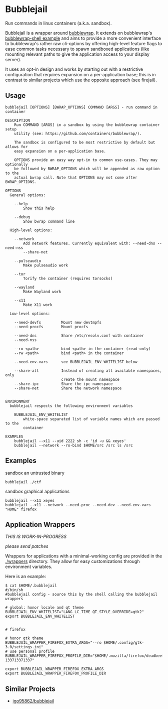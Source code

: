 # Bubblejail

Run commands in linux containers (a.k.a. sandbox).

Bubblejail is a wrapper around [bubblewrap](https://github.com/containers/bubblewrap/).
It extends on bubblewrap's
[bubblewrap-shell example](https://github.com/containers/bubblewrap/blob/b8e6e1159e63045679ae57b8b379b39eae7798a6/demos/bubblewrap-shell.sh)
and aims to provide a more convenient interface to bubblewrap's rather raw
cli-options by offering high-level feature flags to ease common tasks necessary
to spawn sandboxed applications (like mounting relevant paths to give the
application access to your display server).

It uses an opt-in design and works by starting out with a restrictive configuration
that requires expansion on a per-application base; this is in contrast to
similar projects which use the opposite approach (see firejail).

## Usage

```
bubblejail [OPTIONS] [BWRAP_OPTIONS] COMMAND [ARGS] - run command in container

DESCRIPTION
	Run COMMAND [ARGS] in a sandbox by using the bubblewrap container setup
	utility (see: https://github.com/containers/bubblewrap/).

	The sandbox is configured to be most restrictive by default but allows for
	easy expansion on a per-application base.

	OPTIONS provide an easy way opt-in to common use-cases. They may optionally
	be followed by BWRAP_OPTIONS which will be appended as raw option to the
	actual bwrap call. Note that OPTIONS may not come after BWRAP_OPTIONS.

OPTIONS
  General options:

	--help
		Show this help

	--debug
		Show bwrap command line

  High-level options:

	--network
		Add network features. Currently equivalent with: --need-dns --need-nss
		--share-net

	--pulseaudio
		Make pulseaudio work

	--tor
		Torify the container (requires torsocks)

	--wayland
		Make Wayland work

	--x11
		Make X11 work

  Low-level options:

	--need-devfs         Mount new devtmpfs
	--need-procfs        Mount procfs

	--need-dns           Share /etc/resolv.conf with container
	--need-nss

	--ro <path>          bind <path> in the container (read-only)
	--rw <path>          bind <path> in the container

	--need-env-vars      see BUBBLEJAIL_ENV_WHITELIST below

	--share-all          Instead of creating all available namespaces, only
	                     create the mount namespace
	--share-ipc          Share the ipc namespace
	--share-net          Share the network namespace


ENVIRONMENT
  bubblejail respects the following environment variables

	BUBBLEJAIL_ENV_WHITELIST
		white-space separated list of variable names which are passed to the
		container

EXAMPLES
	bubblejail --x11 --uid 2222 sh -c 'id -u && xeyes'
	bubblejail --network --ro-bind $HOME/src /src ls /src
```

## Examples

sandbox an untrusted binary

	bubblejail ./ctf

sandbox graphical applications

	bubblejail --x11 xeyes
	bubblejail --x11 --network --need-proc --need-dev --need-env-vars "HOME" firefox

## Application Wrappers

_THIS IS WORK-IN-PROGRESS_

_please send patches_

Wrappers for applications with a minimal-working config are provided in the
[./wrappers](./wrappers) directory. They allow for easy customizations through environment
variables.

Here is an example:

	$ cat $HOME/.bubblejail
	#/bin/sh
	#bubblejail config - source this by the shell calling the bubblejail wrappers

	# global: honor locale and qt theme
	BUBBLEJAIL_ENV_WHITELIST="LANG LC_TIME QT_STYLE_OVERRIDE=gtk2"
	export BUBBLEJAIL_ENV_WHITELIST


	# firefox

	# honor gtk theme
	BUBBLEJAIL_WRAPPER_FIREFOX_EXTRA_ARGS="--ro $HOME/.config/gtk-3.0/settings.ini"
	# use personal profile
	BUBBLEJAIL_WRAPPER_FIREFOX_PROFILE_DIR="$HOME/.mozilla/firefox/deadbeef.default-133713371337"

	export BUBBLEJAIL_WRAPPER_FIREFOX_EXTRA_ARGS
	export BUBBLEJAIL_WRAPPER_FIREFOX_PROFILE_DIR

## Similar Projects

* [igo95862/bubblejail](https://github.com/igo95862/bubblejail)
